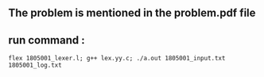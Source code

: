 ## The problem is mentioned in the problem.pdf file

## run command :
` flex 1805001_lexer.l; g++ lex.yy.c; ./a.out 1805001_input.txt 1805001_log.txt `